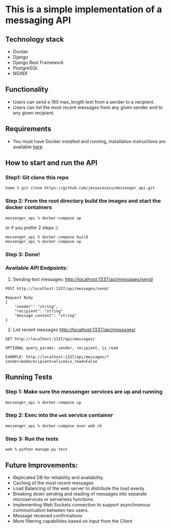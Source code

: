 # This is a simple implementation of a messaging API

## Technology stack
- Docker
- Django
- Django Rest Framework
- PostgreSQL
- NGINX

## Functionality
- Users can send a 160 max_length text from a sender to a recipient.
- Users can list the most recent messages from any given sender and to any given recipient.

## Requirements
- You must have Docker installed and running, installation instructions are available [here](https://docs.docker.com/get-docker/)

## How to start and run the API

### Step1: Git clone this repo
```
home % git clone https://github.com/jenyacazacu/messenger_api.git
```

### Step 2: From the root directory build the images and start the docker containers

```
messenger_api % docker-compose up
```

or if you prefer 2 steps :)

```
messenger_api % docker-compose build
messenger_api % docker-compose up

```

### Step 3: Done!

### Available API Endpoints:
1. Sending text messages: [http://localhost:1337/api/messages/send/](http://localhost:1337/api/messages/send/) 
```buildoutcfg
POST http://localhost:1337/api/messages/send/
```
```
Request Body
{
    "sender": "string",
    "recipient": "string"
    "message_content": "string"
}
```

2. List recent messages [http://localhost:1337/api/messages/](http://localhost:1337/api/messages/)
```buildoutcfg
GET http://localhost:1337/api/messages/

OPTIONAL query_params: sender, recipient, is_read

EXAMPLE: http://localhost:1337/api/messages/?sender=bob&recipient=alice&is_read=False
```

## Running Tests

### Step 1: Make sure the messenger services are up and running
```
messenger_api % docker-compose up
```

### Step 2: Exec into the `web` service container
```
messenger_api % docker-compose exec web sh
```

### Step 3: Run the tests
```
web % python manage.py test
```

## Future Improvements:
- Replicated DB for reliability and availability.
- Caching of the most recent messages
- Load Balancing of the web server to distribute the load evenly
- Breaking down sending and reading of messages into separate microservices or serverless functions.
- Implementing Web Sockets connection to support asynchronous communication between two users.
- Message received confirmations
- More filtering capabilities based on input from the Client